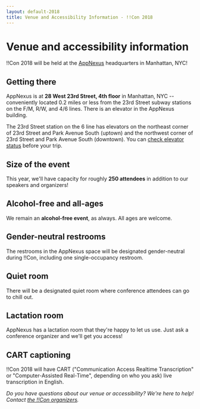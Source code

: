 ```yaml
---
layout: default-2018
title: Venue and Accessibility Information - !!Con 2018
---
```


# Venue and accessibility information

!!Con 2018 will be held at the [AppNexus](https://www.appnexus.com) headquarters in Manhattan, NYC!

## Getting there

AppNexus is at **28 West 23rd Street, 4th floor** in Manhattan, NYC -- conveniently located 0.2 miles or less from the 23rd Street subway stations on the F/M, R/W, and 4/6 lines.  There is an elevator in the AppNexus building.

The 23rd Street station on the 6 line has elevators on the northeast corner of 23rd Street and Park Avenue South (uptown) and the northwest corner of 23rd Street and Park Avenue South (downtown).  You can [check elevator status](http://advisory.mtanyct.info/EEoutage/EEOutageReport.aspx?StationID=a1a2bbf2-de86-4060-a596-5affee6b03dd&Station=23RD%20STREET%20-%206) before your trip.

## Size of the event

This year, we'll have capacity for roughly **250 attendees** in addition to our speakers and organizers!

## Alcohol-free and all-ages

We remain an **alcohol-free event**, as always.  All ages are welcome.

## Gender-neutral restrooms

The restrooms in the AppNexus space will be designated gender-neutral during !!Con, including one single-occupancy restroom.

## Quiet room

There will be a designated quiet room where conference attendees can go to chill out.

## Lactation room

AppNexus has a lactation room that they're happy to let us use.  Just ask a conference organizer and we'll get you access!

## CART captioning

!!Con 2018 will have CART ("Communication Access Realtime Transcription" or "Computer-Assisted Real-Time", depending on who you ask) live transcription in English.

_Do you have questions about our venue or accessibility?  We're here to help!  Contact [the !!Con organizers](index.html#organizers)._
